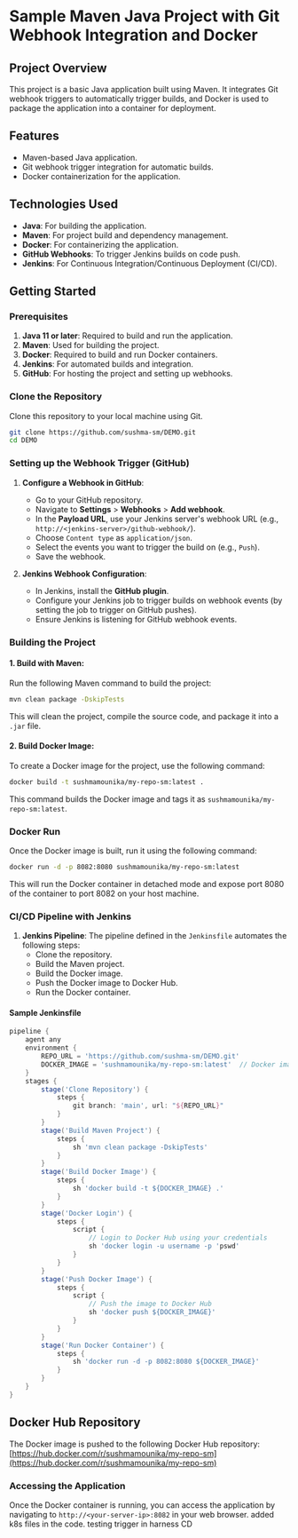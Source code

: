# **Sample Maven Java Project with Git Webhook Integration and Docker**

## **Project Overview**
This project is a basic Java application built using Maven. It integrates Git webhook triggers to automatically trigger builds, and Docker is used to package the application into a container for deployment.

## **Features**
- Maven-based Java application.
- Git webhook trigger integration for automatic builds.
- Docker containerization for the application.

## **Technologies Used**
- **Java**: For building the application.
- **Maven**: For project build and dependency management.
- **Docker**: For containerizing the application.
- **GitHub Webhooks**: To trigger Jenkins builds on code push.
- **Jenkins**: For Continuous Integration/Continuous Deployment (CI/CD).

## **Getting Started**

### **Prerequisites**
1. **Java 11 or later**: Required to build and run the application.
2. **Maven**: Used for building the project.
3. **Docker**: Required to build and run Docker containers.
4. **Jenkins**: For automated builds and integration.
5. **GitHub**: For hosting the project and setting up webhooks.

### **Clone the Repository**
Clone this repository to your local machine using Git.

```bash
git clone https://github.com/sushma-sm/DEMO.git
cd DEMO
```

### **Setting up the Webhook Trigger (GitHub)**

1. **Configure a Webhook in GitHub**:
   - Go to your GitHub repository.
   - Navigate to **Settings** > **Webhooks** > **Add webhook**.
   - In the **Payload URL**, use your Jenkins server's webhook URL (e.g., `http://<jenkins-server>/github-webhook/`).
   - Choose `Content type` as `application/json`.
   - Select the events you want to trigger the build on (e.g., `Push`).
   - Save the webhook.

2. **Jenkins Webhook Configuration**:
   - In Jenkins, install the **GitHub plugin**.
   - Configure your Jenkins job to trigger builds on webhook events (by setting the job to trigger on GitHub pushes).
   - Ensure Jenkins is listening for GitHub webhook events.

### **Building the Project**

#### **1. Build with Maven**:

Run the following Maven command to build the project:

```bash
mvn clean package -DskipTests
```

This will clean the project, compile the source code, and package it into a `.jar` file.

#### **2. Build Docker Image**:

To create a Docker image for the project, use the following command:

```bash
docker build -t sushmamounika/my-repo-sm:latest .
```

This command builds the Docker image and tags it as `sushmamounika/my-repo-sm:latest`.

### **Docker Run**

Once the Docker image is built, run it using the following command:

```bash
docker run -d -p 8082:8080 sushmamounika/my-repo-sm:latest
```

This will run the Docker container in detached mode and expose port 8080 of the container to port 8082 on your host machine.

### **CI/CD Pipeline with Jenkins**

1. **Jenkins Pipeline**:
   The pipeline defined in the `Jenkinsfile` automates the following steps:
   - Clone the repository.
   - Build the Maven project.
   - Build the Docker image.
   - Push the Docker image to Docker Hub.
   - Run the Docker container.

#### **Sample Jenkinsfile**

```groovy
pipeline {
    agent any
    environment {
        REPO_URL = 'https://github.com/sushma-sm/DEMO.git'
        DOCKER_IMAGE = 'sushmamounika/my-repo-sm:latest'  // Docker image in Docker Hub
    }
    stages {
        stage('Clone Repository') {
            steps {
                git branch: 'main', url: "${REPO_URL}"
            }
        }
        stage('Build Maven Project') {
            steps {
                sh 'mvn clean package -DskipTests'
            }
        }
        stage('Build Docker Image') {
            steps {
                sh 'docker build -t ${DOCKER_IMAGE} .'
            }
        }
        stage('Docker Login') {
            steps {
                script {
                    // Login to Docker Hub using your credentials
                    sh 'docker login -u username -p 'pswd'
                }
            }
        }
        stage('Push Docker Image') {
            steps {
                script {
                    // Push the image to Docker Hub
                    sh 'docker push ${DOCKER_IMAGE}'
                }
            }
        }
        stage('Run Docker Container') {
            steps {
                sh 'docker run -d -p 8082:8080 ${DOCKER_IMAGE}'
            }
        }
    }
}
```

## **Docker Hub Repository**
The Docker image is pushed to the following Docker Hub repository:
[https://hub.docker.com/r/sushmamounika/my-repo-sm](https://hub.docker.com/r/sushmamounika/my-repo-sm)

### **Accessing the Application**

Once the Docker container is running, you can access the application by navigating to `http://<your-server-ip>:8082` in your web browser.
added k8s files in the code.
testing trigger in harness CD
